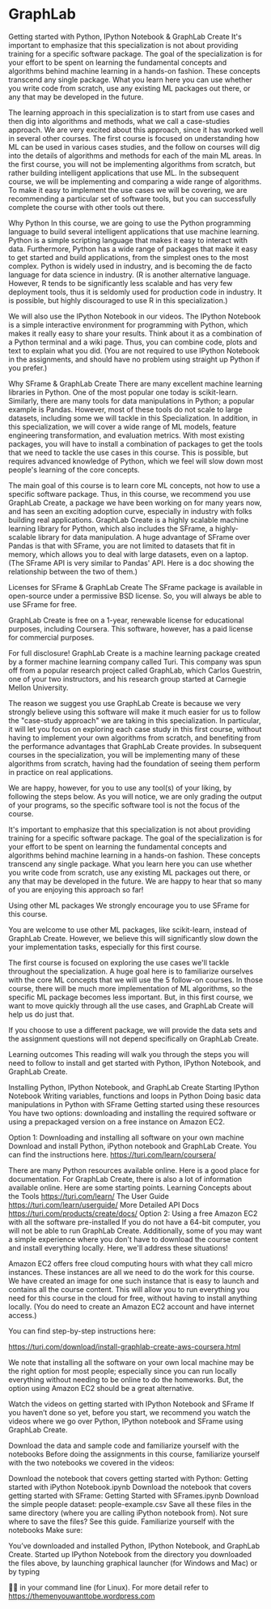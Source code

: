 # GraphLab

Getting started with Python, IPython Notebook & GraphLab Create
It's important to emphasize that this specialization is not about providing training for a specific software package. The goal of the specialization is for your effort to be spent on learning the fundamental concepts and algorithms behind machine learning in a hands-on fashion. These concepts transcend any single package. What you learn here you can use whether you write code from scratch, use any existing ML packages out there, or any that may be developed in the future.

The learning approach in this specialization is to start from use cases and then dig into algorithms and methods, what we call a case-studies approach. We are very excited about this approach, since it has worked well in several other courses. The first course is focused on understanding how ML can be used in various cases studies, and the follow on courses will dig into the details of algorithms and methods for each of the main ML areas. In the first course, you will not be implementing algorithms from scratch, but rather building intelligent applications that use ML. In the subsequent course, we will be implementing and comparing a wide range of algorithms. To make it easy to implement the use cases we will be covering, we are recommending a particular set of software tools, but you can successfully complete the course with other tools out there.

Why Python
In this course, we are going to use the Python programming language to build several intelligent applications that use machine learning. Python is a simple scripting language that makes it easy to interact with data. Furthermore, Python has a wide range of packages that make it easy to get started and build applications, from the simplest ones to the most complex. Python is widely used in industry, and is becoming the de facto language for data science in industry. (R is another alternative language. However, R tends to be significantly less scalable and has very few deployment tools, thus it is seldomly used for production code in industry. It is possible, but highly discouraged to use R in this specialization.)

We will also use the IPython Notebook in our videos. The IPython Notebook is a simple interactive environment for programming with Python, which makes it really easy to share your results. Think about it as a combination of a Python terminal and a wiki page. Thus, you can combine code, plots and text to explain what you did. (You are not required to use IPython Notebook in the assignments, and should have no problem using straight up Python if you prefer.)

Why SFrame & GraphLab Create
There are many excellent machine learning libraries in Python. One of the most popular one today is scikit-learn. Similarly, there are many tools for data manipulations in Python; a popular example is Pandas. However, most of these tools do not scale to large datasets, including some we will tackle in this Specialization. In addition, in this specialization, we will cover a wide range of ML models, feature engineering transformation, and evaluation metrics. With most existing packages, you will have to install a combination of packages to get the tools that we need to tackle the use cases in this course. This is possible, but requires advanced knowledge of Python, which we feel will slow down most people's learning of the core concepts.

The main goal of this course is to learn core ML concepts, not how to use a specific software package. Thus, in this course, we recommend you use GraphLab Create, a package we have been working on for many years now, and has seen an exciting adoption curve, especially in industry with folks building real applications. GraphLab Create is a highly scalable machine learning library for Python, which also includes the SFrame, a highly-scalable library for data manipulation. A huge advantage of SFrame over Pandas is that with SFrame, you are not limited to datasets that fit in memory, which allows you to deal with large datasets, even on a laptop. (The SFrame API is very similar to Pandas' API. Here is a doc showing the relationship between the two of them.)

Licenses for SFrame & GraphLab Create
The SFrame package is available in open-source under a permissive BSD license. So, you will always be able to use SFrame for free.

GraphLab Create is free on a 1-year, renewable license for educational purposes, including Coursera. This software, however, has a paid license for commercial purposes.

For full disclosure!
GraphLab Create is a machine learning package created by a former machine learning company called Turi. This company was spun off from a popular research project called GraphLab, which Carlos Guestrin, one of your two instructors, and his research group started at Carnegie Mellon University.

The reason we suggest you use GraphLab Create is because we very strongly believe using this software will make it much easier for us to follow the "case-study approach" we are taking in this specialization. In particular, it will let you focus on exploring each case study in this first course, without having to implement your own algorithms from scratch, and benefiting from the performance advantages that GraphLab Create provides. In subsequent courses in the specialization, you will be implementing many of these algorithms from scratch, having had the foundation of seeing them perform in practice on real applications.

We are happy, however, for you to use any tool(s) of your liking, by following the steps below. As you will notice, we are only grading the output of your programs, so the specific software tool is not the focus of the course.

It's important to emphasize that this specialization is not about providing training for a specific software package. The goal of the specialization is for your effort to be spent on learning the fundamental concepts and algorithms behind machine learning in a hands-on fashion. These concepts transcend any single package. What you learn here you can use whether you write code from scratch, use any existing ML packages out there, or any that may be developed in the future. We are happy to hear that so many of you are enjoying this approach so far!

Using other ML packages
We strongly encourage you to use SFrame for this course.

You are welcome to use other ML packages, like scikit-learn, instead of GraphLab Create. However, we believe this will significantly slow down the your implementation tasks, especially for this first course.

The first course is focused on exploring the use cases we'll tackle throughout the specialization. A huge goal here is to familiarize ourselves with the core ML concepts that we will use the 5 follow-on courses. In those course, there will be much more implementation of ML algorithms, so the specific ML package becomes less important. But, in this first course, we want to move quickly through all the use cases, and GraphLab Create will help us do just that.

If you choose to use a different package, we will provide the data sets and the assignment questions will not depend specifically on GraphLab Create.

Learning outcomes
This reading will walk you through the steps you will need to follow to install and get started with Python, IPython Notebook, and GraphLab Create.

Installing Python, IPython Notebook, and GraphLab Create
Starting IPython Notebook
Writing variables, functions and loops in Python
Doing basic data manipulations in Python with SFrame
Getting started using these resources
You have two options: downloading and installing the required software or using a prepackaged version on a free instance on Amazon EC2.

Option 1: Downloading and installing all software on your own machine
Download and install Python, iPython notebook and GraphLab Create. You can find the instructions here.
https://turi.com/learn/coursera/

There are many Python resources available online. Here is a good place for documentation.
For GraphLab Create, there is also a lot of information available online. Here are some starting points.
Learning Concepts about the Tools	https://turi.com/learn/
The User Guide	https://turi.com/learn/userguide/
More Detailed API Docs	https://turi.com/products/create/docs/
Option 2: Using a free Amazon EC2 with all the software pre-installed
If you do not have a 64-bit computer, you will not be able to run GraphLab Create. Additionally, some of you may want a simple experience where you don't have to download the course content and install everything locally. Here, we'll address these situations!

Amazon EC2 offers free cloud computing hours with what they call micro instances. These instances are all we need to do the work for this course. We have created an image for one such instance that is easy to launch and contains all the course content. This will allow you to run everything you need for this course in the cloud for free, without having to install anything locally. (You do need to create an Amazon EC2 account and have internet access.)

You can find step-by-step instructions here:

https://turi.com/download/install-graphlab-create-aws-coursera.html

We note that installing all the software on your own local machine may be the right option for most people; especially since you can run locally everything without needing to be online to do the homeworks. But, the option using Amazon EC2 should be a great alternative.

Watch the videos on getting started with IPython Notebook and SFrame
If you haven’t done so yet, before you start, we recommend you watch the videos where we go over Python, IPython notebook and SFrame using GraphLab Create.

Download the data and sample code and familiarize yourself with the notebooks
Before doing the assignments in this course, familiarize yourself with the two notebooks we covered in the videos:

Download the notebook that covers getting started with Python: Getting started with iPython Notebook.ipynb
Download the notebook that covers getting started with SFrame: Getting Started with SFrames.ipynb
Download the simple people dataset: people-example.csv
Save all these files in the same directory (where you are calling iPython notebook from). Not sure where to save the files? See this guide.
Familiarize yourself with the notebooks
Make sure:

You’ve downloaded and installed Python, IPython Notebook, and GraphLab Create.
Started up IPython Notebook from the directory you downloaded the files above, by launching graphical launcher (for Windows and Mac) or by typing


in your command line (for Linux).
For more detail refer to https://themenyouwanttobe.wordpress.com
